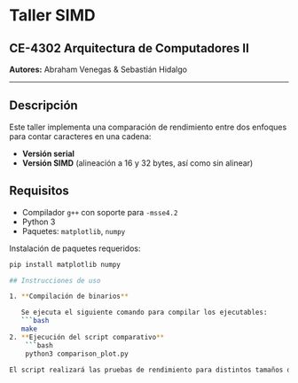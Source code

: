 # Taller SIMD  
## CE-4302 Arquitectura de Computadores II  
**Autores:** Abraham Venegas & Sebastián Hidalgo  

---

## Descripción

Este taller implementa una comparación de rendimiento entre dos enfoques para contar caracteres en una cadena:  
- **Versión serial**  
- **Versión SIMD** (alineación a 16 y 32 bytes, así como sin alinear)


## Requisitos

- Compilador `g++` con soporte para `-msse4.2`  
- Python 3  
- Paquetes: `matplotlib`, `numpy`

Instalación de paquetes requeridos:
```bash
pip install matplotlib numpy

## Instrucciones de uso

1. **Compilación de binarios**

   Se ejecuta el siguiente comando para compilar los ejecutables:
   ```bash
   make
2. **Ejecución del script comparativo**
    ```bash
    python3 comparison_plot.py

El script realizará las pruebas de rendimiento para distintos tamaños de cadena y alineaciones (16B, 32B y sin alinear), y luego generará una gráfica en el directorio /comparison_plots con el nombre: normalized_time_comparison.png
